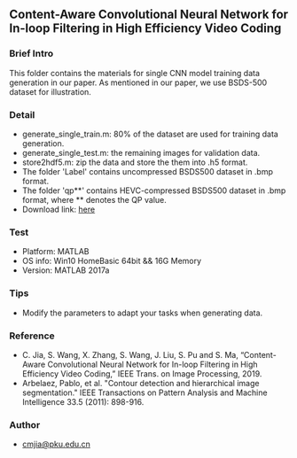 ## Content-Aware Convolutional Neural Network for In-loop Filtering in High Efficiency Video Coding


### Brief Intro
This folder contains the materials for single CNN model training data generation in our paper.
As mentioned in our paper, we use BSDS-500 dataset for illustration.

### Detail
- generate_single_train.m: 80% of the dataset are used for training data generation. 
- generate_single_test.m: the remaining images for validation data. 
- store2hdf5.m: zip the data and store the them into .h5 format. 
- The folder 'Label' contains uncompressed BSDS500 dataset in .bmp format.
- The folder 'qp**' contains HEVC-compressed BSDS500 dataset in .bmp format, where ** denotes the QP value.
- Download link: [here](https://drive.google.com/file/d/15DRAOnyFIHcq-yGtxpbpwDxfMPWaWLTU/view?usp=sharing)

### Test
- Platform: MATLAB
- OS info: Win10 HomeBasic 64bit && 16G Memory
- Version: MATLAB 2017a

### Tips
- Modify the parameters to adapt your tasks when generating data.

### Reference
- C. Jia, S. Wang, X. Zhang, S. Wang, J. Liu, S. Pu and S. Ma, “Content-Aware Convolutional Neural Network for In-loop Filtering in High Efficiency Video Coding,” IEEE Trans. on Image Processing, 2019.
- Arbelaez, Pablo, et al. "Contour detection and hierarchical image segmentation." IEEE Transactions on Pattern Analysis and Machine Intelligence 33.5 (2011): 898-916.

### Author
- cmjia@pku.edu.cn
 
